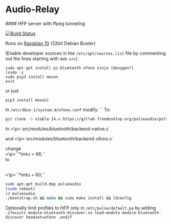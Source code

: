 # Audio-Relay

#### HFP server with ffpeg tunneling

[![Build Status](https://travis-ci.org/joemccann/dillinger.svg?branch=master)](https://github.com/scripting-drafts/Audio-Relay/)

Runs on [Raspbian 10](https://downloads.raspberrypi.org/raspbian/images/raspbian-2020-02-14/2020-02-13-raspbian-buster.zip) (32bit Debian Buster)

(Enable developer sources in the ``/etc/apt/sources.list`` file by commenting out the lines starting with ``deb-src``)

    sudo apt-get install pi-bluetooth ofono ninja (doxygen?)
    (sudo -i
    sudo pip3 install meson
    exit
    
or just
    
    pip3 install meson)

In `/etc/dbus-1/system.d/ofono.conf` modify:
    <policy context="default">
        <deny send_destination="org.ofono"/>``
    </policy>
To:
    <policy context="default">
        <allow send_destination="org.ofono"/>
    </policy>
 
```sh
git clone -b stable-14.x https://gitlab.freedesktop.org/pulseaudio/pulseaudio.git
```

<p>In <\p>`src/modules/bluetooth/backend-native.c`<p> and <\p>`src/modules/bluetooth/backend-ofono.c`<p> change <br><\p>``*imtu = 48;`` <br>to <p><br><\p>``*imtu = 60;``

```sh
sudo apt-get build-dep pulseaudio
(sudo reboot)
cd pulseaudio
./bootstrap.sh && make && sudo make install && ldconfig
```

Optionally limit profiles to HFP only in `/etc/pulse/default.pa` by adding
`.ifexists module-bluetooth-discover.so
load-module module-bluetooth-discover headset=ofono
.endif`
